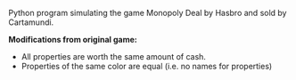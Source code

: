 Python program simulating the game Monopoly Deal by Hasbro and sold by Cartamundi.

**Modifications from original game:**

* All properties are worth the same amount of cash.
* Properties of the same color are equal (i.e. no names for properties)
